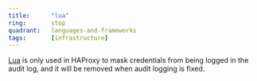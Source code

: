 ```yaml
---
title:      "lua"
ring:       stop
quadrant:   languages-and-frameworks
tags:       [infrastructure]
---
```


[Lua](https://www.lua.org/) is only used in HAProxy to mask credentials from being logged in the audit log, and it will be removed when audit logging is fixed. 
